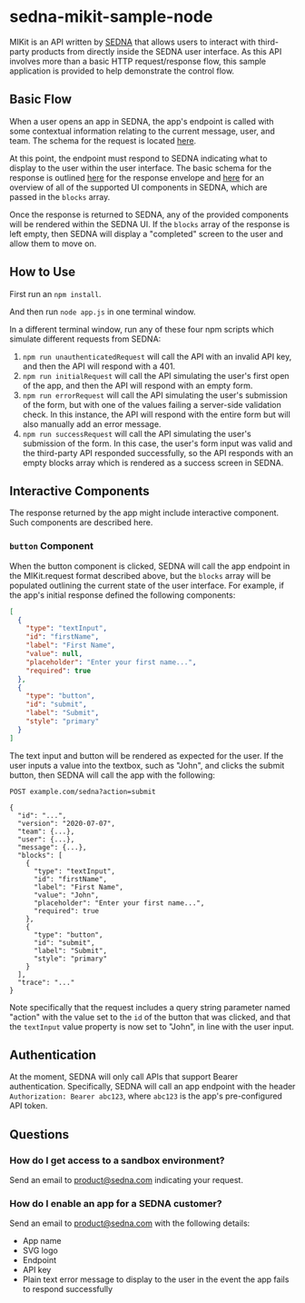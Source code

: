 # sedna-mikit-sample-node
MIKit is an API written by [SEDNA](https://www.sedna.com) that allows
users to interact with third-party products from directly inside the
SEDNA user interface. As this API involves more than a basic HTTP
request/response flow, this sample application is provided to help
demonstrate the control flow.

## Basic Flow

When a user opens an app in SEDNA, the app's endpoint is called with
some contextual information relating to the current message, user, and
team. The schema for the request is located
[here](https://app.sednanetwork.com/mikit/2020-07-07/request.schema.json).

At this point, the endpoint must respond to SEDNA indicating what to
display to the user within the user interface. The basic schema for the
response is outlined
[here](https://app.sednanetwork.com/mikit/2020-07-07/response.schema.json)
for the response envelope and
[here](https://app.sednanetwork.com/mikit/2020-07-07/definitions.schema.json)
for an overview of all of the supported UI components in SEDNA, which
are passed in the `blocks` array.

Once the response is returned to SEDNA, any of the provided components
will be rendered within the SEDNA UI. If the `blocks` array of the
response is left empty, then SEDNA will display a "completed" screen to
the user and allow them to move on.

## How to Use

First run an `npm install`.

And then run `node app.js` in one terminal window.

In a different terminal window, run any of these four npm scripts which
simulate different requests from SEDNA:

1. `npm run unauthenticatedRequest` will call the API with an invalid
API key, and then the API will respond with a 401.
1. `npm run initialRequest` will call the API simulating the user's
first open of the app, and then the API will respond with an empty
form.
1. `npm run errorRequest` will call the API simulating the user's
submission of the form, but with one of the values failing a server-side
validation check. In this instance, the API will respond with the entire
form but will also manually add an error message.
1. `npm run successRequest` will call the API simulating the user's
submission of the form. In this case, the user's form input was valid
and the third-party API responded successfully, so the API responds with
an empty blocks array which is rendered as a success screen in SEDNA.


## Interactive Components
The response returned by the app might include interactive component.
Such components are described here.

### `button` Component
When the button component is clicked, SEDNA will call the app endpoint
in the MIKit.request format described above, but the `blocks` array will
be populated outlining the current state of the user interface. For
example, if the app's initial response defined the following components:

```json
[
  {
    "type": "textInput",
    "id": "firstName",
    "label": "First Name",
    "value": null,
    "placeholder": "Enter your first name...",
    "required": true
  },
  {
    "type": "button",
    "id": "submit",
    "label": "Submit",
    "style": "primary"
  }
]
```

The text input and button will be rendered as expected for the user. If
the user inputs a value into the textbox, such as "John", and clicks the
submit button, then SEDNA will call the app with the following:

```
POST example.com/sedna?action=submit

{
  "id": "...",
  "version": "2020-07-07",
  "team": {...},
  "user": {...},
  "message": {...},
  "blocks": [
    {
      "type": "textInput",
      "id": "firstName",
      "label": "First Name",
      "value": "John",
      "placeholder": "Enter your first name...",
      "required": true
    },
    {
      "type": "button",
      "id": "submit",
      "label": "Submit",
      "style": "primary"
    }
  ],
  "trace": "..."
}
```

Note specifically that the request includes a query string parameter
named "action" with the value set to the `id` of the button that was
clicked, and that the `textInput` value property is now set to "John",
in line with the user input.

## Authentication

At the moment, SEDNA will only call APIs that support Bearer
authentication. Specifically, SEDNA will call an app endpoint with the
header `Authorization: Bearer abc123`, where `abc123` is the app's
pre-configured API token.

## Questions

### How do I get access to a sandbox environment?

Send an email to product@sedna.com indicating your request.

### How do I enable an app for a SEDNA customer?

Send an email to product@sedna.com with the following details:

- App name
- SVG logo
- Endpoint
- API key
- Plain text error message to display to the user in the event the app fails to respond successfully 
